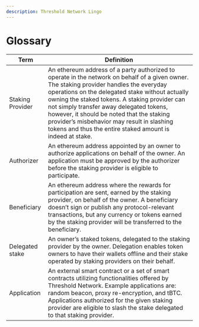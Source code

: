 ```yaml
---
description: Threshold Network Lingo
---
```


# Glossary

| Term             | Definition                                                                                                                                                                                                                                                                                                                                                                                                                                       |
| ---------------- | ------------------------------------------------------------------------------------------------------------------------------------------------------------------------------------------------------------------------------------------------------------------------------------------------------------------------------------------------------------------------------------------------------------------------------------------------ |
| Staking Provider | An ethereum address of a party authorized to operate in the network on behalf of a given owner. The staking provider handles the everyday operations on the delegated stake without actually owning the staked tokens. A staking provider can not simply transfer away delegated tokens, however, it should be noted that the staking provider’s misbehavior may result in slashing tokens and thus the entire staked amount is indeed at stake. |
| Authorizer       | An ethereum address appointed by an owner to authorize applications on behalf of the owner. An application must be approved by the authorizer before the staking provider is eligible to participate.                                                                                                                                                                                                                                            |
| Beneficiary      | An ethereum address where the rewards for participation are sent, earned by the staking provider, on behalf of the owner. A beneficiary doesn’t sign or publish any protocol-relevant transactions, but any currency or tokens earned by the staking provider will be transferred to the beneficiary.                                                                                                                                            |
| Delegated stake  | An owner’s staked tokens, delegated to the staking provider by the owner. Delegation enables token owners to have their wallets offline and their stake operated by staking providers on their behalf.                                                                                                                                                                                                                                           |
| Application      | An external smart contract or a set of smart contracts utilizing functionalities offered by Threshold Network. Example applications are: random beacon, proxy re-encryption, and tBTC. Applications authorized for the given staking provider are eligible to slash the stake delegated to that staking provider.                                                                                                                                |

